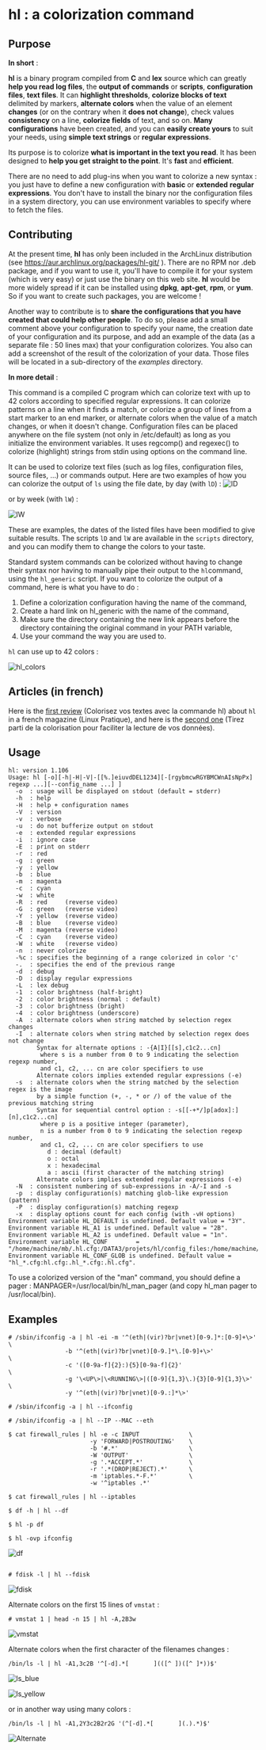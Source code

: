 hl : a colorization command
===========================

Purpose
-------
**In short** :

**hl** is a binary program compiled from **C** and **lex** source which can greatly **help you read log files**, the **output of commands** or **scripts**, **configuration files**, **text files**. It can **highlight thresholds**, **colorize blocks of text** delimited by markers, **alternate colors** when the value of an element **changes** (or on the contrary when it **does not change**), check values **consistency** on a line, **colorize fields** of text, and so on. **Many configurations** have been created, and you can **easily create yours** to suit your needs, using **simple text strings** or **regular expressions**.

Its purpose is to colorize **what is important in the text you read**. It has been designed to **help you get straight to the point**. It's **fast** and **efficient**.

There are no need to add plug-ins when you want to colorize a new syntax : you just have to define a new configuration with **basic** or **extended** **regular expressions**. You don't have to install the binary nor the configuration files in a system directory, you can use environment variables to specify where to fetch the files.

Contributing
------------
At the present time, **hl** has only been included in the ArchLinux distribution (see https://aur.archlinux.org/packages/hl-git/ ). There are no RPM nor .deb package, and if you want to use it, you'll have to compile it for your system (which is very easy) or just use the binary on this web site. **hl** would be more widely spread if it can be installed using **dpkg**, **apt-get**, **rpm**, or **yum**. So if you want to create such packages, you are welcome !

Another way to contribute is to **share the configurations that you have created that could help other people**. To do so, please add a small comment above your configuration to specify your name, the creation date of your configuration and its purpose, and add an example of the data (as a separate file : 50 lines max) that your configuration colorizes. You also can add a screenshot of the result of the colorization of your data. Those files will be located in a sub-directory of the *examples* directory.

**In more detail** :

This command is a compiled C program which can colorize text with up to 42 colors according to specified regular expressions. It can colorize patterns on a line when it finds a match, or colorize a group of lines from a start marker to an end marker, or alternate colors when the value of a match changes, or when it doesn't change.
Configuration files can be placed anywhere on the file system (not only in /etc/default) as long as you initialize the environment variables.
It uses regcomp() and regexec() to colorize (highlight) strings from stdin using options on the command line.

It can be used to colorize text files (such as log files, configuration files, source files, ...) or commands output.
Here are two examples of how you can colorize the output of  `ls` using the file date, by day (with `lD`) :
![lD](https://github.com/mbornet-hl/hl/blob/master/images/hl_lD.png)

or by week (with `lW`) :

![lW](https://github.com/mbornet-hl/hl/blob/master/images/hl_lW.png)

These are examples, the dates of the listed files have been modified to give suitable results. The scripts `lD` and `lW` are available in the `scripts` directory, and you can modify them to change the colors to your taste.

Standard system commands can be colorized without having to change their syntax nor having to manually pipe their output to the `hl`command, using the `hl_generic` script.
If you want to colorize the output of a command, here is what you have to do :
  1. Define a colorization configuration having the name of the command,
  2. Create a hard link on hl_generic with the name of the command,
  3. Make sure the directory containing the new link appears before
     the directory containing the original command in your PATH variable,
  4. Use your command the way you are used to.

`hl` can use up to 42 colors :

![hl_colors](https://github.com/mbornet-hl/hl/blob/master/images/hl_colors.png)

Articles (in french)
---------------------
Here is the [first review](https://connect.ed-diamond.com/Linux-Pratique/LP-093/Colorisez-vos-textes-avec-la-commande-hl) (Colorisez vos textes avec la commande hl) about `hl` in a french magazine (Linux Pratique), and here is the [second one](https://connect.ed-diamond.com/Linux-Pratique/LPHS-046/Tirez-parti-de-la-colorisation-pour-faciliter-la-lecture-de-vos-donnees) (Tirez parti de la colorisation pour faciliter la lecture de vos données).

Usage
-----

```
hl: version 1.106
Usage: hl [-o][-h|-H|-V|-[[%.]eiuvdDEL1234][-[rgybmcwRGYBMCWnAIsNpPx] regexp ...][--config_name ...] ]
  -o  : usage will be displayed on stdout (default = stderr)
  -h  : help
  -H  : help + configuration names
  -V  : version
  -v  : verbose
  -u  : do not bufferize output on stdout
  -e  : extended regular expressions
  -i  : ignore case
  -E  : print on stderr
  -r  : red
  -g  : green
  -y  : yellow
  -b  : blue
  -m  : magenta
  -c  : cyan
  -w  : white
  -R  : red     (reverse video)
  -G  : green   (reverse video)
  -Y  : yellow  (reverse video)
  -B  : blue    (reverse video)
  -M  : magenta (reverse video)
  -C  : cyan    (reverse video)
  -W  : white   (reverse video)
  -n  : never colorize
  -%c : specifies the beginning of a range colorized in color 'c'
  -.  : specifies the end of the previous range
  -d  : debug
  -D  : display regular expressions
  -L  : lex debug
  -1  : color brightness (half-bright)
  -2  : color brightness (normal : default)
  -3  : color brightness (bright)
  -4  : color brightness (underscore)
  -A  : alternate colors when string matched by selection regex changes
  -I  : alternate colors when string matched by selection regex does not change
        Syntax for alternate options : -{A|I}[[s],c1c2...cn]
         where s is a number from 0 to 9 indicating the selection regexp number,
         and c1, c2, ... cn are color specifiers to use
        Alternate colors implies extended regular expressions (-e)
  -s  : alternate colors when the string matched by the selection regex is the image
        by a simple function (+, -, * or /) of the value of the previous matching string
        Syntax for sequential control option : -s[[-+*/]p[adox]:][n],c1c2...cn]
         where p is a positive integer (parameter),
         n is a number from 0 to 9 indicating the selection regexp number,
         and c1, c2, ... cn are color specifiers to use
           d : decimal (default)
           o : octal
           x : hexadecimal
           a : ascii (first character of the matching string)
        Alternate colors implies extended regular expressions (-e)
  -N  : consistent numbering of sub-expressions in -A/-I and -s
  -p  : display configuration(s) matching glob-like expression (pattern)
  -P  : display configuration(s) matching regexp
  -x  : display options count for each config (with -vH options)
Environment variable HL_DEFAULT is undefined. Default value = "3Y".
Environment variable HL_A1 is undefined. Default value = "2B".
Environment variable HL_A2 is undefined. Default value = "1n".
Environment variable HL_CONF        = "/home/machine/mb/.hl.cfg:/DATA3/projets/hl/config_files:/home/machine/mb/hl_conf"
Environment variable HL_CONF_GLOB is undefined. Default value = "hl_*.cfg:hl.cfg:.hl_*.cfg:.hl.cfg".
```

To use a colorized version of the "man" command, you should define a pager :
MANPAGER=/usr/local/bin/hl_man_pager
(and copy hl_man pager to /usr/local/bin).

Examples
--------

```
# /sbin/ifconfig -a | hl -ei -m '^(eth|(vir)?br|vnet)[0-9.]*:[0-9]+\>'       \
                -b '^(eth|(vir)?br|vnet)[0-9.]*\.[0-9]+\>'                   \
                -c '([0-9a-f]{2}:){5}[0-9a-f]{2}'                            \
                -g '\<UP\>|\<RUNNING\>|([0-9]{1,3}\.){3}[0-9]{1,3}\>'        \
                -y '^(eth|(vir)?br|vnet)[0-9.:]*\>'

# /sbin/ifconfig -a | hl --ifconfig

# /sbin/ifconfig -a | hl --IP --MAC --eth

$ cat firewall_rules | hl -e -c INPUT              \
                       -y 'FORWARD|POSTROUTING'    \
                       -b '#.*'                    \
                       -W 'OUTPUT'                 \
                       -g '.*ACCEPT.*'             \
                       -r '.*(DROP|REJECT).*'      \
                       -m 'iptables.*-F.*'         \
                       -w '^iptables .*'

$ cat firewall_rules | hl --iptables

$ df -h | hl --df

$ hl -p df

$ hl -ovp ifconfig
```
![df](https://github.com/mbornet-hl/hl/blob/master/images/df.png)

```

# fdisk -l | hl --fdisk
```
![fdisk](https://github.com/mbornet-hl/hl/blob/master/images/fdisk.png)

Alternate colors on the first 15 lines of `vmstat` :
```
# vmstat 1 | head -n 15 | hl -A,2B3w
```
![vmstat](https://github.com/mbornet-hl/hl/blob/master/images/fig12.png)

Alternate colors when the first character of the filenames changes :
```
/bin/ls -l | hl -A1,3c2B '^[-d].*[       ](([^ ])([^ ]*))$'
```
![ls_blue](https://github.com/mbornet-hl/hl/blob/master/images/hl_ls_alt_blue.png)

![ls_yellow](https://github.com/mbornet-hl/hl/blob/master/images/hl_ls_alt_yellow.png)

or in another way using many colors :
```
/bin/ls -l | hl -A1,2Y3c2B2r2G '(^[-d].*[       ](.).*)$'
```
![Alternate](https://github.com/mbornet-hl/hl/blob/master/images/hl_example_alternate.png)

